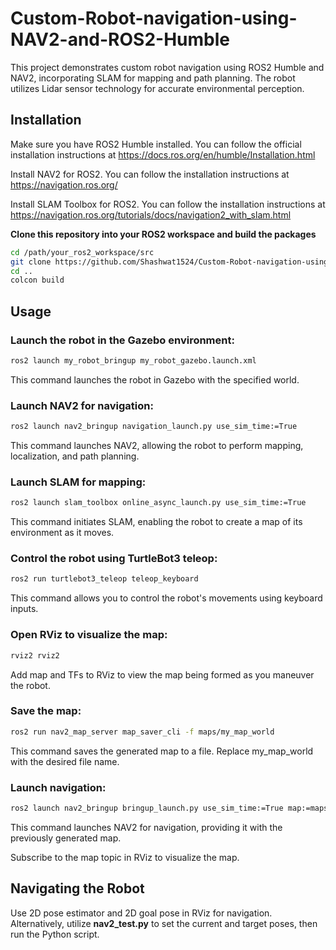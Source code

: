 # Custom-Robot-navigation-using-NAV2-and-ROS2-Humble


This project demonstrates custom robot navigation using ROS2 Humble and NAV2, incorporating SLAM for mapping and path planning. The robot utilizes Lidar sensor technology for accurate environmental perception.
## Installation

Make sure you have ROS2 Humble installed. You can follow the official installation instructions at https://docs.ros.org/en/humble/Installation.html

Install NAV2 for ROS2. You can follow the installation instructions  at https://navigation.ros.org/

Install SLAM Toolbox for ROS2. You can follow the installation instructions at https://navigation.ros.org/tutorials/docs/navigation2_with_slam.html

**Clone this repository into your ROS2 workspace and build the packages**

```bash
cd /path/your_ros2_workspace/src
git clone https://github.com/Shashwat1524/Custom-Robot-navigation-using-NAV2-and-ROS2-Humble.git .
cd ..
colcon build
```
## Usage

### Launch the robot in the Gazebo environment:
```bash
ros2 launch my_robot_bringup my_robot_gazebo.launch.xml
```

This command launches the robot in Gazebo with the specified world.

### Launch NAV2 for navigation:

```bash
ros2 launch nav2_bringup navigation_launch.py use_sim_time:=True
```

This command launches NAV2, allowing the robot to perform mapping, localization, and path planning.

### Launch SLAM for mapping:

```bash
ros2 launch slam_toolbox online_async_launch.py use_sim_time:=True
```

This command initiates SLAM, enabling the robot to create a map of its environment as it moves.

### Control the robot using TurtleBot3 teleop:

```bash
ros2 run turtlebot3_teleop teleop_keyboard
```

This command allows you to control the robot's movements using keyboard inputs.

### Open RViz to visualize the map:
```bash
rviz2 rviz2
```

Add map and TFs to RViz to view the map being formed as you maneuver the robot.

### Save the map:

```bash
ros2 run nav2_map_server map_saver_cli -f maps/my_map_world
```

This command saves the generated map to a file. Replace my_map_world with the desired file name.

### Launch navigation:
```bash
ros2 launch nav2_bringup bringup_launch.py use_sim_time:=True map:=maps/my_map_world.yaml
```
This command launches NAV2 for navigation, providing it with the previously generated map.

Subscribe to the map topic in RViz to visualize the map.

## Navigating the Robot
Use 2D pose estimator and 2D goal pose in RViz for navigation.
Alternatively, utilize **nav2_test.py** to set the current and target poses, then run the Python script.
